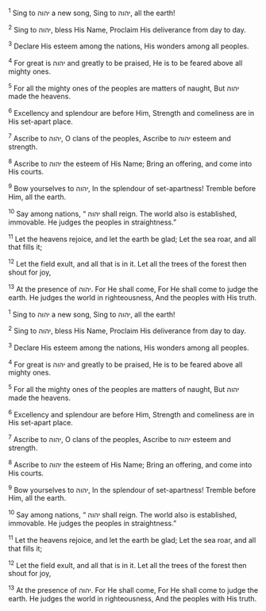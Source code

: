 <sup>1</sup> Sing to יהוה a new song, Sing to יהוה, all the earth!

<sup>2</sup> Sing to יהוה, bless His Name, Proclaim His deliverance from day to day.

<sup>3</sup> Declare His esteem among the nations, His wonders among all peoples.

<sup>4</sup> For great is יהוה and greatly to be praised, He is to be feared above all mighty ones.

<sup>5</sup> For all the mighty ones of the peoples are matters of naught, But יהוה made the heavens.

<sup>6</sup> Excellency and splendour are before Him, Strength and comeliness are in His set-apart place.

<sup>7</sup> Ascribe to יהוה, O clans of the peoples, Ascribe to יהוה esteem and strength.

<sup>8</sup> Ascribe to יהוה the esteem of His Name; Bring an offering, and come into His courts.

<sup>9</sup> Bow yourselves to יהוה, In the splendour of set-apartness! Tremble before Him, all the earth.

<sup>10</sup> Say among nations, “ יהוה shall reign. The world also is established, immovable. He judges the peoples in straightness.”

<sup>11</sup> Let the heavens rejoice, and let the earth be glad; Let the sea roar, and all that fills it;

<sup>12</sup> Let the field exult, and all that is in it. Let all the trees of the forest then shout for joy,

<sup>13</sup> At the presence of יהוה. For He shall come, For He shall come to judge the earth. He judges the world in righteousness, And the peoples with His truth.

<sup>1</sup> Sing to יהוה a new song, Sing to יהוה, all the earth!

<sup>2</sup> Sing to יהוה, bless His Name, Proclaim His deliverance from day to day.

<sup>3</sup> Declare His esteem among the nations, His wonders among all peoples.

<sup>4</sup> For great is יהוה and greatly to be praised, He is to be feared above all mighty ones.

<sup>5</sup> For all the mighty ones of the peoples are matters of naught, But יהוה made the heavens.

<sup>6</sup> Excellency and splendour are before Him, Strength and comeliness are in His set-apart place.

<sup>7</sup> Ascribe to יהוה, O clans of the peoples, Ascribe to יהוה esteem and strength.

<sup>8</sup> Ascribe to יהוה the esteem of His Name; Bring an offering, and come into His courts.

<sup>9</sup> Bow yourselves to יהוה, In the splendour of set-apartness! Tremble before Him, all the earth.

<sup>10</sup> Say among nations, “ יהוה shall reign. The world also is established, immovable. He judges the peoples in straightness.”

<sup>11</sup> Let the heavens rejoice, and let the earth be glad; Let the sea roar, and all that fills it;

<sup>12</sup> Let the field exult, and all that is in it. Let all the trees of the forest then shout for joy,

<sup>13</sup> At the presence of יהוה. For He shall come, For He shall come to judge the earth. He judges the world in righteousness, And the peoples with His truth.

